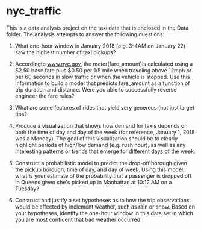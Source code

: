 # nyc_traffic
 
 This is a data analysis project on the taxi data that is enclosed in the Data folder. 
 The analysis attempts to answer the following questions:
 
1. What one-hour window in January 2018 (e.g. 3-4AM on January 22) saw the highest number of taxi pickups?

2. Accordingto www.nyc.gov, the meter(fare_amount)is calculated using a $2.50 base fare plus $0.50 per 1/5 mile when traveling above 12mph or per 60 seconds in slow traffic or when the vehicle is stopped. Use this information to build a model that predicts fare_amount as a function of trip duration and distance. Were you able to successfully reverse engineer the fare rules?

3. What are some features of rides that yield very generous (not just large) tips?

4. Produce a visualization that shows how demand for taxis depends on both the time of day and day of the week (for reference, January 1, 2018 was a Monday). The goal of this visualization should be to clearly highlight periods of high/low demand (e.g. rush hour), as well as any interesting patterns or trends that emerge for different days of the week.

5. Construct a probabilistic model to predict the drop-off borough given the pickup borough, time of day, and day of week. Using this model, what is your estimate of the probability that a passenger is dropped off in Queens given she's picked up in Manhattan at 10:12 AM on a Tuesday?

6. Construct and justify a set hypotheses as to how the trip observations would be affected by inclement weather, such as rain or snow. Based on your hypotheses, identify the one-hour window in this data set in which you are most confident that bad weather occurred.

